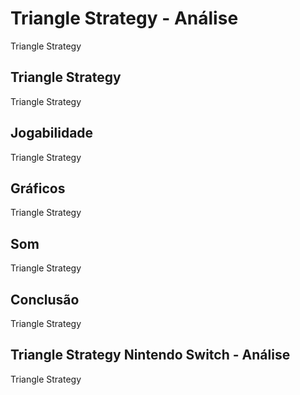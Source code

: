 ---
---

# Triangle Strategy - Análise

Triangle Strategy

## Triangle Strategy

Triangle Strategy

## Jogabilidade

Triangle Strategy

## Gráficos

Triangle Strategy

## Som

Triangle Strategy

## Conclusão

Triangle Strategy

## Triangle Strategy Nintendo Switch - Análise

Triangle Strategy

